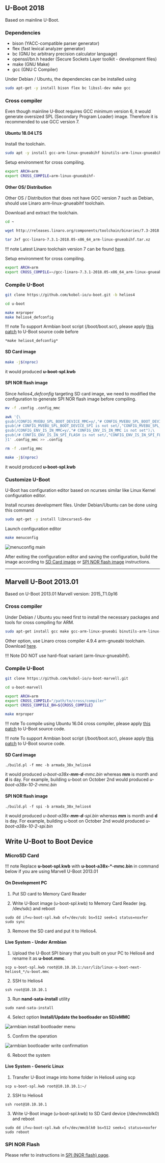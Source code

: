## U-Boot 2018

Based on mainline U-Boot.

### Dependencies

- bison (YACC-compatible parser generator)
- flex (fast lexical analyzer generator)
- bc (GNU bc arbitrary precision calculator language)
- openssl/bn.h header (Secure Sockets Layer toolkit - development files)
- make (GNU Make)
- gcc (GNU C Compiler)

Under Debian / Ubuntu, the dependencies can be installed using

```bash
sudo apt-get -y install bison flex bc libssl-dev make gcc
```


### Cross compiler

Even though mainline U-Boot requires GCC minimum version 6, it would generate oversized SPL (Secondary Program Loader) image. Therefore it is recommended to use GCC version 7.

#### Ubuntu 18.04 LTS

Install the toolchain.

```bash
sudo apt -y install gcc-arm-linux-gnueabihf binutils-arm-linux-gnueabihf
```

Setup environment for cross compiling.
```bash
export ARCH=arm
export CROSS_COMPILE=arm-linux-gnueabihf-
```

#### Other OS/ Distribution

Other OS / Distribution that does not have GCC version 7 such as Debian, should use Linaro arm-linux-gnueabihf toolchain.

Download and extract the toolchain.

```bash
cd ~

wget http://releases.linaro.org/components/toolchain/binaries/7.3-2018.05/arm-linux-gnueabihf/gcc-linaro-7.3.1-2018.05-x86_64_arm-linux-gnueabihf.tar.xz

tar Jxf gcc-linaro-7.3.1-2018.05-x86_64_arm-linux-gnueabihf.tar.xz

```

!!! note
    Latest Linaro toolchain version 7 can be found [here](http://releases.linaro.org/components/toolchain/binaries/latest-7/arm-linux-gnueabihf/).

Setup environment for cross compiling.
```bash
export ARCH=arm
export CROSS_COMPILE=~/gcc-linaro-7.3.1-2018.05-x86_64_arm-linux-gnueabihf/bin/arm-linux-gnueabihf-
```


### Compile U-Boot

```bash
git clone https://github.com/kobol-io/u-boot.git -b helios4

cd u-boot

make mrproper
make helios4_defconfig
```

!!! note
    To support Armbian boot script (/boot/boot.scr), please apply [this patch](/helios4/files/uboot/u-boot-mainline-armbian-boot-script-support.patch) to U-Boot source code before
    
    *make helios4_defconfig*

#### SD Card image

```bash
make -j$(nproc)
```

it would produced **u-boot-spl.kwb** 

#### SPI NOR flash image

Since *helios4_defconfig* targeting SD card image, we need to modified the configuration to generate SPI NOR flash image before compiling.

```bash
mv -f .config .config_mmc

awk '{\
gsub(/CONFIG_MVEBU_SPL_BOOT_DEVICE_MMC=y/,"# CONFIG_MVEBU_SPL_BOOT_DEVICE_MMC is not set");\
gsub(/# CONFIG_MVEBU_SPL_BOOT_DEVICE_SPI is not set/,"CONFIG_MVEBU_SPL_BOOT_DEVICE_SPI=y");\
gsub(/CONFIG_ENV_IS_IN_MMC=y/,"# CONFIG_ENV_IS_IN_MMC is not set");\
gsub(/# CONFIG_ENV_IS_IN_SPI_FLASH is not set/,"CONFIG_ENV_IS_IN_SPI_FLASH=y");\
}1' .config_mmc >> .config

rm -f .config_mmc

make -j$(nproc)
```

it would produced **u-boot-spl.kwb**


### Customize U-Boot

U-Boot has configuration editor based on ncurses similar like Linux Kernel configuration editor.

Install ncurses development files. Under Debian/Ubuntu can be done using this command

```bash
sudo apt-get -y install libncurses5-dev
```

Launch configuration editor

```bash
make menuconfig
```

![menuconfig main](/helios4/img/u-boot/u-boot_menuconfig_main.png)

After exiting the configuration editor and saving the configuration, build the image according to [SD Card image](#sd-card-image) or [SPI NOR flash image](#spi-nor-flash-image) instructions.


- - -

## Marvell U-Boot 2013.01

Based on U-Boot 2013.01 Marvell version: 2015_T1.0p16

### Cross compiler

Under Debian / Ubuntu you need first to install the necessary packages and tools for cross compiling for ARM.

```bash
sudo apt-get install gcc make gcc-arm-linux-gnueabi binutils-arm-linux-gnueabi
```

Other option, use Linaro cross compiler 4.9.4 arm-gnueabi toolchain. Download [here](https://releases.linaro.org/components/toolchain/binaries/4.9-2017.01/arm-linux-gnueabi/).

!!! Note
	DO NOT use hard-float variant (arm-linux-gnueabihf).

### Compile U-Boot

```bash
git clone https://github.com/kobol-io/u-boot-marvell.git

cd u-boot-marvell

export ARCH=arm
export CROSS_COMPILE="/path/to/cross/compiler"
export CROSS_COMPILE_BH=${CROSS_COMPILE}

make mrproper
```

!!! note
    To compile using Ubuntu 16.04 cross compiler, please apply [this patch](https://github.com/armbian/build/blob/master/patch/u-boot/u-boot-mvebu/tools-bin_hdr-compiler-fixes.patch) to U-Boot source code.

!!! note
    To support Armbian boot script (/boot/boot.scr), please apply [this patch](/helios4/files/uboot/u-boot-armbian-boot-script-support.patch) to U-Boot source code.


#### SD Card image

```
./build.pl -f mmc -b armada_38x_helios4
```

it would produced *u-boot-a38x-**mm**-**d**-mmc.bin* whereas **mm** is month and **d** is day. For example, building u-boot on October 2nd would produced
*u-boot-a38x-10-2-mmc.bin*

#### SPI NOR flash image

```
./build.pl -f spi -b armada_38x_helios4
```

it would produced *u-boot-a38x-**mm**-**d**-spi.bin* whereas **mm** is month and **d** is day. For example, building u-boot on October 2nd would produced
*u-boot-a38x-10-2-spi.bin*

## Write U-Boot to Boot Device

### MicroSD Card

!!! note
    Replace **u-boot-spl.kwb** with **u-boot-a38x-*-mmc.bin** in command below if you are using Marvell U-Boot 2013.01


#### On Development PC

1) Put SD card to Memory Card Reader

2) Write U-Boot image (u-boot-spl.kwb) to Memory Card Reader (eg. /dev/sdc) and reboot

```
sudo dd if=u-boot-spl.kwb of=/dev/sdc bs=512 seek=1 status=noxfer
sudo sync
```

3) Remove the SD card and put it to Helios4.


#### Live System - Under Armbian

1) Upload the U-Boot SPI binary that you built on your PC to Helios4 and rename it as **u-boot.mmc**.

```
scp u-boot-spl.kwb root@10.10.10.1:/usr/lib/linux-u-boot-next-helios4_*/u-boot.mmc
```

2) SSH to Helios4

```
ssh root@10.10.10.1
```

3) Run **nand-sata-install** utility

```
sudo nand-sata-install
```

4) Select option **Install/Update the bootloader on SD/eMMC**

![armbian install bootloader menu](/helios4/img/u-boot/armbian_install_bootloader_sdcard_menu.png)

5) Confirm the operation

![armbian bootloader write confirmation](/helios4/img/u-boot/armbian_install_bootloader_sdcard_write_confirmation.png)

6) Reboot the system


#### Live System - Generic Linux

1) Transfer U-Boot image into home folder in Helios4 using scp

```
scp u-boot-spl.kwb root@10.10.10.1:~/
```

2) SSH to Helios4

```
ssh root@10.10.10.1
```

3) Write U-Boot image (u-boot-spl.kwb) to SD Card device (/dev/mmcblk0) and reboot

```
sudo dd if=u-boot-spl.kwb of=/dev/mmcblk0 bs=512 seek=1 status=noxfer
sudo reboot
```

### SPI NOR Flash

Please refer to instructions in [SPI (NOR flash) page](/helios4/spi/#write-u-boot-to-spi-nor-flash).
